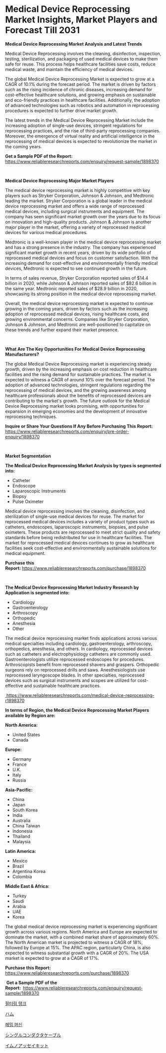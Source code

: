 <p><h1>Medical Device Reprocessing Market Insights, Market Players and Forecast Till 2031</h1></p><p><strong>Medical Device Reprocessing Market Analysis and Latest Trends</strong></p>
<p><p>Medical Device Reprocessing involves the cleaning, disinfection, inspection, testing, sterilization, and packaging of used medical devices to make them safe for reuse. This process helps healthcare facilities save costs, reduce medical waste, and maintain the efficiency of medical devices.</p><p>The global Medical Device Reprocessing Market is expected to grow at a CAGR of 10.1% during the forecast period. The market is driven by factors such as the rising incidence of chronic diseases, increasing demand for cost-effective healthcare solutions, and growing emphasis on sustainable and eco-friendly practices in healthcare facilities. Additionally, the adoption of advanced technologies such as robotics and automation in reprocessing procedures is expected to further drive market growth.</p><p>The latest trends in the Medical Device Reprocessing Market include the increasing adoption of single-use devices, stringent regulations for reprocessing practices, and the rise of third-party reprocessing companies. Moreover, the emergence of virtual reality and artificial intelligence in the reprocessing of medical devices is expected to revolutionize the market in the coming years.</p></p>
<p><strong>Get a Sample PDF of the Report:&nbsp;</strong> <a href="https://www.reliableresearchreports.com/enquiry/request-sample/1898370">https://www.reliableresearchreports.com/enquiry/request-sample/1898370</a></p>
<p>&nbsp;</p>
<p><strong>Medical Device Reprocessing Major Market Players</strong></p>
<p><p>The medical device reprocessing market is highly competitive with key players such as Stryker Corporation, Johnson & Johnson, and Medtronic leading the market. Stryker Corporation is a global leader in the medical device reprocessing market and offers a wide range of reprocessed medical devices, including surgical instruments and equipment. The company has seen significant market growth over the years due to its focus on innovation and high-quality products. Johnson & Johnson is another major player in the market, offering a variety of reprocessed medical devices for various medical procedures.</p><p>Medtronic is a well-known player in the medical device reprocessing market and has a strong presence in the industry. The company has experienced significant market growth in recent years, driven by its wide portfolio of reprocessed medical devices and focus on customer satisfaction. With the increasing demand for cost-effective and environmentally friendly medical devices, Medtronic is expected to see continued growth in the future.</p><p>In terms of sales revenue, Stryker Corporation reported sales of $14.4 billion in 2020, while Johnson & Johnson reported sales of $82.6 billion in the same year. Medtronic reported sales of $28.9 billion in 2020, showcasing its strong position in the medical device reprocessing market.</p><p>Overall, the medical device reprocessing market is expected to continue growing in the coming years, driven by factors such as the increasing adoption of reprocessed medical devices, rising healthcare costs, and growing environmental concerns. Companies like Stryker Corporation, Johnson & Johnson, and Medtronic are well-positioned to capitalize on these trends and further expand their market presence.</p></p>
<p>&nbsp;</p>
<p><strong>What Are The Key Opportunities For Medical Device Reprocessing Manufacturers?</strong></p>
<p><p>The global Medical Device Reprocessing market is experiencing steady growth, driven by the increasing emphasis on cost reduction in healthcare facilities and the rising demand for sustainable practices. The market is expected to witness a CAGR of around 10% over the forecast period. The adoption of advanced technologies, stringent regulations regarding the reprocessing of medical devices, and the growing awareness among healthcare professionals about the benefits of reprocessed devices are contributing to the market's growth. The future outlook for the Medical Device Reprocessing market looks promising, with opportunities for expansion in emerging economies and the development of innovative reprocessing techniques.</p></p>
<p><strong>Inquire or Share Your Questions If Any Before Purchasing This Report:</strong> <a href="https://www.reliableresearchreports.com/enquiry/pre-order-enquiry/1898370">https://www.reliableresearchreports.com/enquiry/pre-order-enquiry/1898370</a></p>
<p>&nbsp;</p>
<p><strong>Market Segmentation</strong></p>
<p><strong>The Medical Device Reprocessing Market Analysis by types is segmented into:</strong></p>
<p><ul><li>Catheter</li><li>Endoscope</li><li>Laparoscopic Instruments</li><li>Biopsy</li><li>Pulse Oximeter</li></ul></p>
<p><p>Medical device reprocessing involves the cleaning, disinfection, and sterilization of single-use medical devices for reuse. The market for reprocessed medical devices includes a variety of product types such as catheters, endoscopes, laparoscopic instruments, biopsies, and pulse oximeters. These products are reprocessed to meet strict quality and safety standards before being redistributed for use in healthcare facilities. The market for reprocessed medical devices continues to grow as healthcare facilities seek cost-effective and environmentally sustainable solutions for medical equipment.</p></p>
<p><strong>Purchase this Report:&nbsp;</strong><a href="https://www.reliableresearchreports.com/purchase/1898370">https://www.reliableresearchreports.com/purchase/1898370</a></p>
<p>&nbsp;</p>
<p><strong>The Medical Device Reprocessing Market Industry Research by Application is segmented into:</strong></p>
<p><ul><li>Cardiology</li><li>Gastroenterology</li><li>Arthroscopy</li><li>Orthopedic</li><li>Anesthesia</li><li>Other</li></ul></p>
<p><p>The medical device reprocessing market finds applications across various medical specialties including cardiology, gastroenterology, arthroscopy, orthopedics, anesthesia, and others. In cardiology, reprocessed devices such as catheters and electrophysiology catheters are commonly used. Gastroenterologists utilize reprocessed endoscopes for procedures. Arthroscopists benefit from reprocessed shavers and graspers. Orthopedic surgeons rely on reprocessed drills and saws. Anesthesiologists use reprocessed laryngoscope blades. In other specialties, reprocessed devices such as surgical instruments and scopes are utilized for cost-effective and sustainable healthcare practices.</p></p>
<p><a href="https://www.reliableresearchreports.com/medical-device-reprocessing-r1898370">&nbsp;https://www.reliableresearchreports.com/medical-device-reprocessing-r1898370</a></p>
<p><strong>In terms of Region, the Medical Device Reprocessing Market Players available by Region are:</strong></p>
<p>
    <p> <strong> North America: </strong>
        <ul>
            <li>United States</li>
            <li>Canada</li>
        </ul>
        </p> 
    <p> <strong> Europe: </strong>
        <ul>
            <li>Germany</li>
            <li>France</li>
            <li>U.K.</li>
            <li>Italy</li>
            <li>Russia</li>
        </ul>
        </p> 
    <p> <strong> Asia-Pacific: </strong>
        <ul>
            <li>China</li>
            <li>Japan</li>
            <li>South Korea</li>
            <li>India</li>
            <li>Australia</li>
            <li>China Taiwan</li>
            <li>Indonesia</li>
            <li>Thailand</li>
            <li>Malaysia</li>
        </ul>
        </p> 
    <p> <strong> Latin America: </strong>
        <ul>
            <li>Mexico</li>
            <li>Brazil</li>
            <li>Argentina Korea</li>
            <li>Colombia</li>
        </ul>
        </p> 
    <p> <strong> Middle East & Africa: </strong>
        <ul>
            <li>Turkey</li>
            <li>Saudi</li>
            <li>Arabia</li>
            <li>UAE</li>
            <li>Korea</li>
        </ul>
    </p>
    </p>
<p><p>The global medical device reprocessing market is experiencing significant growth across various regions. North America and Europe are expected to dominate the market, with a combined market share of approximately 60%. The North American market is projected to witness a CAGR of 18%, followed by Europe at 15%. The APAC region, particularly China, is also expected to witness substantial growth with a CAGR of 20%. The USA market is expected to grow at a CAGR of 17%.</p></p>
<p><strong>Purchase this Report: </strong><a href="https://www.reliableresearchreports.com/purchase/1898370">https://www.reliableresearchreports.com/purchase/1898370</a></p>
<p>&nbsp;<strong>Get a Sample PDF of the Report:&nbsp;&nbsp;</strong><a href="https://www.reliableresearchreports.com/enquiry/request-sample/1898370">https://www.reliableresearchreports.com/enquiry/request-sample/1898370</a></p>
<p><strong></strong></p>
<p><p><a href="https://github.com/hzumrdvas204296/Market-Research-Report-List-1/blob/main/293949120253.md">필터링 탱크</a></p><p><a href="https://medium.com/@sheilabruen2023/%E3%83%8F%E3%83%A0%E5%B8%82%E5%A0%B4%E8%A6%8F%E6%A8%A1-%E5%B8%82%E5%A0%B4%E3%81%AE%E8%A6%8B%E9%80%9A%E3%81%97%E3%81%A8%E5%B8%82%E5%A0%B4%E4%BA%88%E6%B8%AC-2024%E5%B9%B4%E3%81%8B%E3%82%892031%E5%B9%B4-cc215a95309a">ハム</a></p><p><a href="https://github.com/PhilToryphy7876567/Market-Research-Report-List-1/blob/main/255504720254.md">헤밍 머신</a></p><p><a href="https://medium.com/@randallrunte2023/%E5%8D%98%E7%B7%9A%E3%82%B1%E3%83%BC%E3%83%96%E3%83%AB%E5%B8%82%E5%A0%B4%E8%A6%8F%E6%A8%A1%E3%81%AF-%E3%82%B0%E3%83%AD%E3%83%BC%E3%83%90%E3%83%AB%E7%94%A3%E6%A5%AD%E3%81%AE%E6%9C%80%E9%81%A9%E3%81%AA%E3%83%9E%E3%83%BC%E3%82%B1%E3%83%86%E3%82%A3%E3%83%B3%E3%82%B0%E3%83%81%E3%83%A3%E3%83%8D%E3%83%AB%E3%82%92%E6%98%8E%E3%82%89%E3%81%8B%E3%81%AB%E3%81%97%E3%81%BE%E3%81%99-dab87ef10e5b">シングルコンダクタケーブル</a></p><p><a href="https://github.com/avbqbctihcbe2/Market-Research-Report-List-1/blob/main/280296022088.md">イムノアッセイキット</a></p></p>